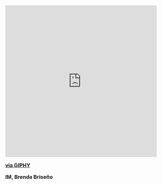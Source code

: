 ### <iframe src="https://giphy.com/embed/26xBwdIuRJiAIqHwA" width="480" height="480" frameBorder="0" class="giphy-embed" allowFullScreen></iframe><p><a href="https://giphy.com/gifs/art-animation-hello-26xBwdIuRJiAIqHwA">via GIPHY</a></p> IM, Brenda Briseño

<!--
**BrendaBriseuoUNAM/BrendaBriseuoUNAM** is a ✨ _special_ ✨ repository because its `README.md` (this file) appears on your GitHub profile.

Here are some ideas to get you started:

- 🔭 I’m currently working on ...
- 🌱 I’m currently learning ...
- 👯 I’m looking to collaborate on ...
- 🤔 I’m looking for help with ...
- 💬 Ask me about ...
- 📫 How to reach me: ...
- 😄 Pronouns: ...
- ⚡ Fun fact: ...
-->
